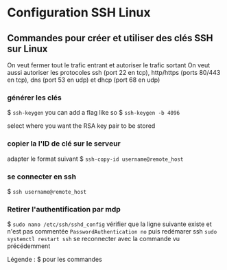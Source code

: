 # Configuration SSH Linux

## Commandes pour créer et utiliser des clés SSH sur Linux

On veut fermer tout le trafic entrant et autoriser le trafic sortant
On veut aussi autoriser les protocoles ssh (port 22 en tcp), http/https (ports 80/443 en tcp), dns (port 53 en udp) et dhcp (port 68 en udp)

### générer les clés
$ ```ssh-keygen```
you can add a flag like so
$ ```ssh-keygen -b 4096```

select where you want the RSA key pair to be stored

### copier la l'ID de clé sur le serveur
adapter le format suivant
$ ```ssh-copy-id username@remote_host```

### se connecter en ssh
$ ```ssh username@remote_host```

### Retirer l'authentification par mdp
$ ```sudo nano /etc/ssh/sshd_config```
vérifier que la ligne suivante existe et n'est pas commentée
```PasswordAuthentication no```
puis redémarer ssh
```sudo systemctl restart ssh```
se reconnecter avec la commande vu précédemment

Légende :
$ pour les commandes

<!--https://www.digitalocean.com/community/tutorials/how-to-set-up-ssh-keys-on-ubuntu-20-04-->